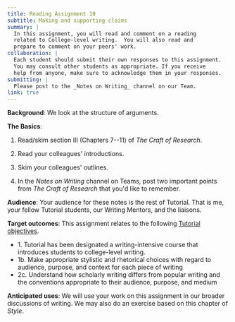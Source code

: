 ```yaml
---
title: Reading Assignment 10
subtitle: Making and supporting claims
summary: |
  In this assignment, you will read and comment on a reading
  related to College-level writing.  You will also read and
  prepare to comment on your peers' work.
collaboration: |
  Each student should submit their own responses to this assignment.
  You may consult other students as appropriate. If you receive
  help from anyone, make sure to acknowledge them in your responses.
submitting: |
  Please post to the _Notes on Writing_ channel on our Team.
link: true
---
```

**Background**: We look at the structure of arguments.

**The Basics**: 

1. Read/skim section III (Chapters 7--11) of _The Craft of Research_. 

2. Read your colleagues' introductions.

3. Skim your colleagues' outlines.

4. In the _Notes on Writing_ channel on Teams, post two important
points from _The Craft of Research_ that you'd like to remember.

**Audience**: Your audience for these notes is the rest of Tutorial.
That is me, your fellow Tutorial students, our Writing Mentors, and
the liaisons.

**Target outcomes**: This assignment relates to the following [Tutorial
objectives](../handouts/objectives).

* 1\. Tutorial has been designated a writing-intensive course that introduces students to college-level writing.
* 1b\. Make appropriate stylistic and rhetorical choices with regard to audience, purpose, and context for each piece of writing
* 2c\. Understand how scholarly writing differs from popular writing and the conventions appropriate to their audience, purpose, and medium

**Anticipated uses**: We will use your work on this assignment in our
broader discussions of writing.  We may also do an exercise based
on this chapter of _Style_.
